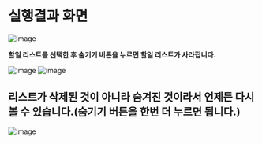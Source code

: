 # 실행결과 화면


![image](https://github.com/user-attachments/assets/57ca7609-6041-46c3-b224-f43b46edecc1)



**할일 리스트를 선택한 후 숨기기 버튼을 누르면 할일 리스트가 사라집니다.**

![image](https://github.com/user-attachments/assets/2ce120f8-3f76-4bd1-9e1b-3d74868fd7ff)
![image](https://github.com/user-attachments/assets/d893ce93-6206-4595-88a9-c7dc2b848967)

## 리스트가 삭제된 것이 아니라 숨겨진 것이라서 언제든 다시 볼 수 있습니다.(숨기기 버튼을 한번 더 누르면 됩니다.) 


![image](https://github.com/user-attachments/assets/3716e826-0162-49b1-83c4-f98f4554cf37)


